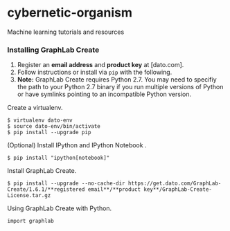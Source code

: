 # cybernetic-organism

Machine learning tutorials and resources

### Installing GraphLab Create

1. Register an **email address** and **product key** at [dato.com].
2. Follow instructions or install via ```pip``` with the following.
3. **Note:** GraphLab Create requires Python 2.7. You may need to specifiy the path to your Python 2.7 binary if you run multiple versions of Python or have symlinks pointing to an incompatible Python version.

Create a virtualenv.

```
$ virtualenv dato-env
$ source dato-env/bin/activate
$ pip install --upgrade pip
```

(Optional) Install IPython and IPython Notebook .

``` 
$ pip install "ipython[notebook]"
```

Install GraphLab Create.

```
$ pip install --upgrade --no-cache-dir https://get.dato.com/GraphLab-Create/1.6.1/**registered email**/**product key**/GraphLab-Create-License.tar.gz 
```

Using GraphLab Create with Python.

```
import graphlab
```
